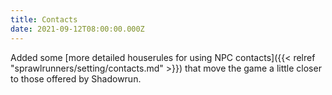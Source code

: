 ```yaml
---
title: Contacts
date: 2021-09-12T08:00:00.000Z
---
```


Added some [more detailed houserules for using NPC contacts]({{< relref "sprawlrunners/setting/contacts.md" >}}) that move the game a little closer to those offered by Shadowrun.
<!--more-->